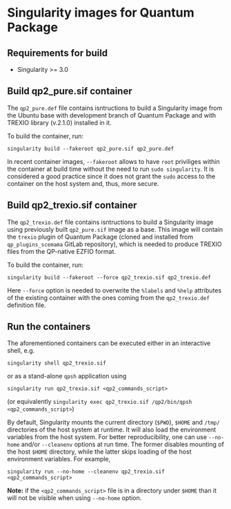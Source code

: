 # Singularity images for Quantum Package

## Requirements for build 

- Singularity >= 3.0

## Build qp2_pure.sif container

The `qp2_pure.def` file contains isntructions to build a Singularity image from the Ubuntu base 
with development branch of Quantum Package and with TREXIO library (v.2.1.0) installed in it. 

To build the container, run:

`singularity build --fakeroot qp2_pure.sif qp2_pure.def`

In recent container images, `--fakeroot` allows to have `root` priviliges within the container at build time without the need to run `sudo singularity`.
It is considered a good practice since it does not grant the `sudo` access to the container on the host system and, thus, more secure.

## Build qp2_trexio.sif container 

The `qp2_trexio.def` file contains isntructions to build a Singularity image 
using previously built `qp2_pure.sif` image as a base. 
This image will contain the `trexio` plugin of Quantum Package (cloned and installed from `qp_plugins_scemama` GitLab repository),
which is needed to produce TREXIO files from the QP-native EZFIO format.

To build the container, run:

`singularity build --fakeroot --force qp2_trexio.sif qp2_trexio.def`

Here `--force` option is needed to overwrite the `%labels` and `%help` attributes of the existing container with the ones coming from the `qp2_trexio.def` definition file.

## Run the containers

The aforementioned containers can be executed either in an interactive shell, e.g.

`singularity shell qp2_trexio.sif`

or as a stand-alone `qpsh` application using

`singularity run qp2_trexio.sif <qp2_commands_script>`

(or equivalently `singularity exec qp2_trexio.sif /qp2/bin/qpsh <qp2_commands_script>`)

By default, Singularity mounts the current directory (`$PWD`), `$HOME` and `/tmp/` directories of the host system at runtime.
It will also load the environment variables from the host system.
For better reproducibility, one can use `--no-home` and/or `--cleanenv` options at run time. 
The former disables mounting of the host `$HOME` directory, while the latter skips loading of the host environment variables.
For example,

`singularity run --no-home --cleanenv qp2_trexio.sif <qp2_commands_script>`

**Note:** if the `<qp2_commands_script>` file is in a directory under `$HOME` than it will not be visible when using `--no-home` option.

